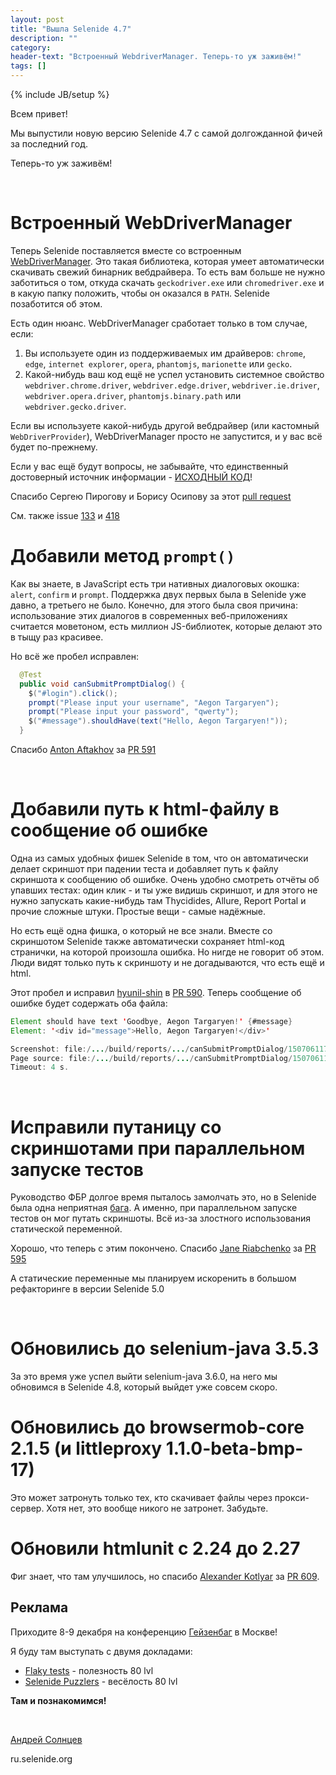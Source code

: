 ```yaml
---
layout: post
title: "Вышла Selenide 4.7"
description: ""
category:
header-text: "Встроенный WebdriverManager. Теперь-то уж заживём!"
tags: []
---
```

{% include JB/setup %}
 
Всем привет!

Мы выпустили новую версию Selenide 4.7 с самой долгожданной фичей за последний год.

Теперь-то уж заживём!

<br>

# Встроенный WebDriverManager

Теперь Selenide поставляется вместе со встроенным [WebDriverManager](https://github.com/bonigarcia/webdrivermanager).
Это такая библиотека, которая умеет автоматически скачивать свежий бинарник вебдрайвера. 
То есть вам больше не нужно заботиться о том, откуда скачать `geckodriver.exe` или `chromedriver.exe` и в какую папку положить, чтобы он оказался в `PATH`. 
Selenide позаботится об этом.

Есть один нюанс. WebDriverManager сработает только в том случае, если:
1. Вы используете один из поддерживаемых им драйверов: `chrome`, `edge`, `internet explorer`, `opera`, `phantomjs`, `marionette` или `gecko`. 
2. Какой-нибудь ваш код ещё не успел установить системное свойство `webdriver.chrome.driver`, `webdriver.edge.driver`, `webdriver.ie.driver`, `webdriver.opera.driver`, `phantomjs.binary.path` или `webdriver.gecko.driver`.

Если вы используете какой-нибудь другой вебдрайвер (или кастомный `WebDriverProvider`), WebDriverManager просто не запустится, и у вас всё будет по-прежнему. 

Если у вас ещё будут вопросы, не забывайте, что единственный достоверный источник информации - [ИСХОДНЫЙ КОД](https://github.com/selenide/selenide/blob/master/src/main/java/com/codeborne/selenide/webdriver)!

Спасибо Сергею Пирогову и Борису Осипову за этот [pull request](https://github.com/selenide/selenide/pull/610)

См. также issue [133](https://github.com/selenide/selenide/issues/133) и [418](https://github.com/selenide/selenide/issues/418)


# Добавили метод `prompt()`
Как вы знаете, в JavaScript есть три нативных диалоговых окошка: `alert`, `confirm` и `prompt`. 
Поддержка двух первых была в Selenide уже давно, а третьего не было. 
Конечно, для этого была своя причина: использование этих диалогов в современных веб-приложениях считается моветоном, есть миллион JS-библиотек, которые делают это в тыщу раз красивее. 

Но всё же пробел исправлен:

```java
  @Test
  public void canSubmitPromptDialog() {
    $("#login").click();
    prompt("Please input your username", "Aegon Targaryen");
    prompt("Please input your password", "qwerty");
    $("#message").shouldHave(text("Hello, Aegon Targaryen!"));
  }
```

Спасибо [Anton Aftakhov](https://github.com/simple-elf) за [PR 591](https://github.com/selenide/selenide/pull/591)

<br>


# Добавили путь к html-файлу в сообщение об ошибке

Одна из самых удобных фишек Selenide в том, что он автоматически делает скриншот при падении теста и добавляет путь к файлу скриншота к сообщению об ошибке. 
Очень удобно смотреть отчёты об упавших тестах: один клик - и ты уже видишь скриншот, и для этого не нужно запускать какие-нибудь там Thycidides, Allure, Report Portal и прочие сложные штуки. 
Простые вещи - самые надёжные. 

Но есть ещё одна фишка, о который не все знали. Вместе со скриншотом Selenide также автоматически сохраняет html-код странички, на которой произошла ошибка. 
Но нигде не говорит об этом. Люди видят только путь к скриншоту и не догадываются, что есть ещё и html.

Этот пробел и исправил [hyunil-shin](https://github.com/hyunil-shin) в [PR 590](https://github.com/selenide/selenide/pull/590). Теперь сообщение об ошибке будет содержать оба файла: 

```java
Element should have text 'Goodbye, Aegon Targaryen!' {#message}
Element: '<div id="message">Hello, Aegon Targaryen!</div>'

Screenshot: file:/.../build/reports/.../canSubmitPromptDialog/1507061177250.0.png
Page source: file:/.../build/reports/.../canSubmitPromptDialog/1507061177250.0.html
Timeout: 4 s.
```

<br>

# Исправили путаницу со скриншотами при параллельном запуске тестов

Руководство ФБР долгое время пыталось замолчать это, но в Selenide была одна неприятная [бага](https://github.com/selenide/selenide/issues/570).
А именно, при параллельном запуске тестов он мог путать скриншоты. Всё из-за злостного использования статической переменной.   

Хорошо, что теперь с этим покончено. Спасибо [Jane Riabchenko](https://github.com/jane-ryabchenko) за [PR 595](https://github.com/selenide/selenide/issues/595)

А статические переменные мы планируем искоренить в большом рефакторинге в версии Selenide 5.0

<br>

# Обновились до selenium-java 3.5.3

За это время уже успел выйти selenium-java 3.6.0, на него мы обновимся в Selenide 4.8, который выйдет уже совсем скоро.

# Обновились до browsermob-core 2.1.5 (и littleproxy 1.1.0-beta-bmp-17)

Это может затронуть только тех, кто скачивает файлы через прокси-сервер. Хотя нет, это вообще никого не затронет. Забудьте.

# Обновили htmlunit с 2.24 до 2.27

Фиг знает, что там улучшилось, но спасибо [Alexander Kotlyar](https://github.com/alexander-kotlyar) за [PR 609](https://github.com/selenide/selenide/pull/609). 


## Реклама

Приходите 8-9 декабря на конференцию [Гейзенбаг](https://heisenbug-moscow.ru/) в Москве!

Я буду там выступать с двумя докладами:
* [Flaky tests](https://heisenbug-moscow.ru/talks/2017/msk/1su57z0to8qimacswsgksu/)  - полезность 80 lvl
* [Selenide Puzzlers](https://heisenbug-moscow.ru/talks/2017/msk/74qfnsvag4gcsi4sw8gyoi/) - весёлость 80 lvl

**Там и познакомимся!**

<br>

[Андрей Солнцев](http://asolntsev.github.io/)

ru.selenide.org
